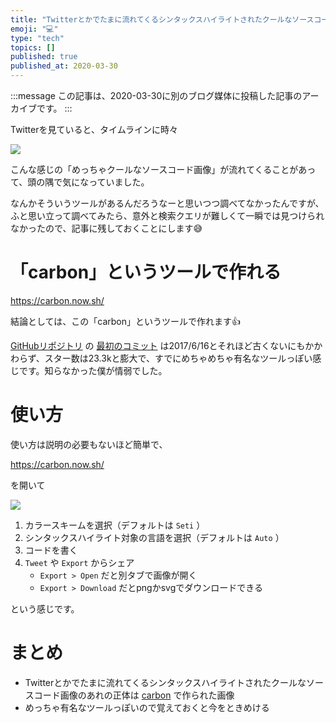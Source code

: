 ```yaml
---
title: "Twitterとかでたまに流れてくるシンタックスハイライトされたクールなソースコード画像のあれ"
emoji: "💻"
type: "tech"
topics: []
published: true
published_at: 2020-03-30
---
```


:::message
この記事は、2020-03-30に別のブログ媒体に投稿した記事のアーカイブです。
:::

Twitterを見ていると、タイムラインに時々

![](https://tva1.sinaimg.cn/large/00831rSTgy1gdbw2m08puj31cm0lejwd.jpg)

こんな感じの「めっちゃクールなソースコード画像」が流れてくることがあって、頭の隅で気になっていました。

なんかそういうツールがあるんだろうなーと思いつつ調べてなかったんですが、ふと思い立って調べてみたら、意外と検索クエリが難しくて一瞬では見つけられなかったので、記事に残しておくことにします😅

# 「carbon」というツールで作れる

<https://carbon.now.sh/>

結論としては、この「carbon」というツールで作れます👍

[GitHubリポジトリ](https://github.com/carbon-app/carbon) の [最初のコミット](https://github.com/carbon-app/carbon/commit/4914df7531067cb3050df94837ad993354a01535) は2017/6/16とそれほど古くないにもかかわらず、スター数は23.3kと膨大で、すでにめちゃめちゃ有名なツールっぽい感じです。知らなかった僕が情弱でした。

# 使い方

使い方は説明の必要もないほど簡単で、

<https://carbon.now.sh/>

を開いて

![](https://tva1.sinaimg.cn/large/00831rSTgy1gdbw3d4xoej31gk0sen4n.jpg)

1. カラースキームを選択（デフォルトは `Seti` ）
2. シンタックスハイライト対象の言語を選択（デフォルトは `Auto` ）
3. コードを書く
4. `Tweet` や `Export` からシェア
    * `Export > Open` だと別タブで画像が開く
    * `Export > Download` だとpngかsvgでダウンロードできる

という感じです。

# まとめ

* Twitterとかでたまに流れてくるシンタックスハイライトされたクールなソースコード画像のあれの正体は [carbon](https://carbon.now.sh/) で作られた画像
* めっちゃ有名なツールっぽいので覚えておくと今をときめける
